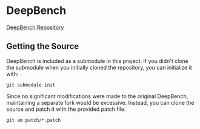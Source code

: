 DeepBench
=============

[DeepBench Repository](https://github.com/baidu-research/DeepBench)

## Getting the Source

DeepBench is included as a submodule in this project. If you didn't clone the submodule when you initially cloned the repository, you can initialize it with:

```shell
git submodule init
```

Since no significant modifications were made to the original DeepBench, maintaining a separate fork would be excessive. Instead, you can clone the source and patch it with the provided patch file:

```shell
git am patch/*.patch
```
